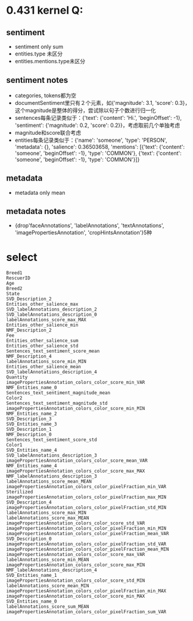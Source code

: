 # 0.431 kernel Q:
## sentiment
* sentiment only sum
* entities.type 未区分
* entities.mentions.type未区分
## sentiment notes
* categories, tokens都为空
* documentSentiment里只有２个元素，如{'magnitude': 3.1, 'score': 0.3}，这个magnitude是整体的得分，尝试除以句子个数进行归一化
* sentences每条记录类似于：{'text': {'content': 'Hi.', 'beginOffset': -1}, 'sentiment': {'magnitude': 0.2, 'score': 0.2}}，考虑取前几个单独考虑
* magnitude和score联合考虑
* entities每条记录类似于：{'name': 'someone', 'type': 'PERSON', 'metadata': {}, 'salience': 0.36503658, 'mentions': [{'text': {'content': 'someone', 'beginOffset': -1}, 'type': 'COMMON'}, {'text': {'content': 'someone', 'beginOffset': -1}, 'type': 'COMMON'}]}

## metadata
* metadata only mean
## metadata notes
* {drop'faceAnnotations', 'labelAnnotations', 'textAnnotations', 'imagePropertiesAnnotation', 'cropHintsAnnotation'}5种
#  select
    Breed1
    RescuerID
    Age 
    Breed2
    State 
    SVD_Description_2
    Entities_other_salience_max
    SVD_labelAnnotations_description_2
    SVD_labelAnnotations_description_0
    labelAnnotations_score_max_MAX
    Entities_other_salience_min
    NMF_Description_2 
    Fee 
    Entities_other_salience_sum 
    Entities_other_salience_std 
    Sentences_text_sentiment_score_mean
    NMF_Description_4 
    labelAnnotations_score_min_MIN 
    Entities_other_salience_mean
    SVD_labelAnnotations_description_4
    Quantity
    imagePropertiesAnnotation_colors_color_score_min_VAR
    NMF_Entities_name_0 
    Sentences_text_sentiment_magnitude_mean
    Color2
    Sentences_text_sentiment_magnitude_std 
    imagePropertiesAnnotation_colors_color_score_min_MIN
    NMF_Entities_name_2 
    SVD_Description_3 
    SVD_Entities_name_3 
    SVD_Description_1
    NMF_Description_0 
    Sentences_text_sentiment_score_std 
    Color1 
    SVD_Entities_name_4 
    SVD_labelAnnotations_description_3 
    imagePropertiesAnnotation_colors_color_score_mean_VAR
    NMF_Entities_name_4
    imagePropertiesAnnotation_colors_color_score_max_MAX
    NMF_labelAnnotations_description_3 
    labelAnnotations_score_mean_MEAN 
    imagePropertiesAnnotation_colors_color_pixelFraction_min_VAR 
    Sterilized 
    imagePropertiesAnnotation_colors_color_pixelFraction_max_MIN 
    SVD_Description_4 
    imagePropertiesAnnotation_colors_color_pixelFraction_std_MIN 
    labelAnnotations_score_max_MIN 
    labelAnnotations_score_max_MEAN 
    imagePropertiesAnnotation_colors_color_score_std_VAR 
    imagePropertiesAnnotation_colors_color_pixelFraction_min_MIN 
    imagePropertiesAnnotation_colors_color_pixelFraction_mean_VAR 
    SVD_Description_0 
    imagePropertiesAnnotation_colors_color_pixelFraction_std_VAR 
    imagePropertiesAnnotation_colors_color_pixelFraction_mean_MIN 
    imagePropertiesAnnotation_colors_color_score_max_VAR 
    labelAnnotations_score_min_MEAN 
    imagePropertiesAnnotation_colors_color_score_max_MIN 
    NMF_labelAnnotations_description_4 
    SVD_Entities_name_1 
    imagePropertiesAnnotation_colors_color_score_std_MIN 
    labelAnnotations_score_mean_MIN 
    imagePropertiesAnnotation_colors_color_pixelFraction_min_MAX 
    imagePropertiesAnnotation_colors_color_score_min_MAX 
    SVD_Entities_name_0 
    labelAnnotations_score_sum_MEAN 
    imagePropertiesAnnotation_colors_color_pixelFraction_sum_VAR 
